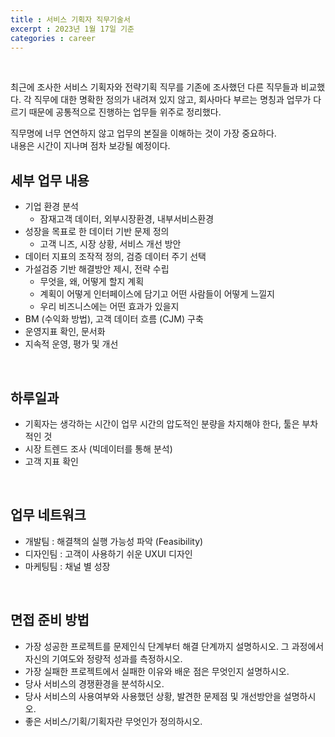 ```yaml
---
title : 서비스 기획자 직무기술서
excerpt : 2023년 1월 17일 기준
categories : career
---
```


<br>

최근에 조사한 서비스 기획자와 전략기획 직무를 기존에 조사했던 다른 직무들과 비교했다. 각 직무에 대한 명확한 정의가 내려져 있지 않고, 회사마다 부르는 명칭과 업무가 다르기 때문에 공통적으로 진행하는 업무들 위주로 정리했다.

직무명에 너무 연연하지 않고 업무의 본질을 이해하는 것이 가장 중요하다.  
내용은 시간이 지나며 점차 보강될 예정이다.

## 세부 업무 내용
- 기업 환경 분석  
  - 잠재고객 데이터, 외부시장환경, 내부서비스환경  
- 성장을 목표로 한 데이터 기반 문제 정의 
  - 고객 니즈, 시장 상황, 서비스 개선 방안  
- 데이터 지표의 조작적 정의, 검증 데이터 주기 선택  
- 가설검증 기반 해결방안 제시, 전략 수립  
  - 무엇을, 왜, 어떻게 할지 계획 
  - 계획이 어떻게 인터페이스에 담기고 어떤 사람들이 어떻게 느낄지
  - 우리 비즈니스에는 어떤 효과가 있을지  
- BM (수익화 방법), 고객 데이터 흐름 (CJM) 구축  
- 운영지표 확인, 문서화  
- 지속적 운영, 평가 및 개선

<br>

## 하루일과
- 기획자는 생각하는 시간이 업무 시간의 압도적인 분량을 차지해야 한다, 툴은 부차적인 것
- 시장 트렌드 조사 (빅데이터를 통해 분석)
- 고객 지표 확인

<br>

## 업무 네트워크
- 개발팀 : 해결책의 실행 가능성 파악 (Feasibility)
- 디자인팀 : 고객이 사용하기 쉬운 UXUI 디자인
- 마케팅팀 : 채널 별 성장

<br>

## 면접 준비 방법
- 가장 성공한 프로젝트를 문제인식 단계부터 해결 단계까지 설명하시오. 그 과정에서 자신의 기여도와 정량적 성과를 측정하시오.
- 가장 실패한 프로젝트에서 실패한 이유와 배운 점은 무엇인지 설명하시오.
- 당사 서비스의 경쟁환경을 분석하시오. 
- 당사 서비스의 사용여부와 사용했던 상황, 발견한 문제점 및 개선방안을 설명하시오.
- 좋은 서비스/기획/기획자란 무엇인가 정의하시오.


<br>
